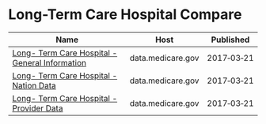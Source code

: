 # Long-Term Care Hospital Compare

Name | Host | Published
---- | ---- | ---------
[Long- Term Care Hospital - General Information](../datasets/azum-44iv.md) | data.medicare.gov | 2017&#x2011;03&#x2011;21
[Long- Term Care Hospital - Nation Data](../datasets/5zdx-ny2x.md) | data.medicare.gov | 2017&#x2011;03&#x2011;21
[Long- Term Care Hospital - Provider Data](../datasets/fp6g-2gsn.md) | data.medicare.gov | 2017&#x2011;03&#x2011;21


